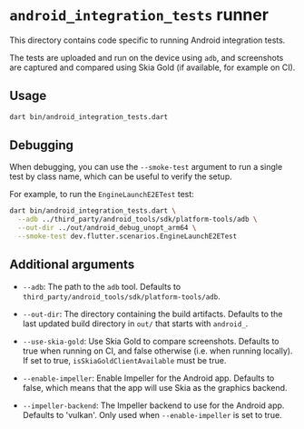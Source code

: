 # `android_integration_tests` runner

This directory contains code specific to running Android integration tests.

The tests are uploaded and run on the device using `adb`, and screenshots are
captured and compared using Skia Gold (if available, for example on CI).

## Usage

```sh
dart bin/android_integration_tests.dart
```

## Debugging

When debugging, you can use the `--smoke-test` argument to run a single test
by class name, which can be useful to verify the setup.

For example, to run the `EngineLaunchE2ETest` test:

```sh
dart bin/android_integration_tests.dart \
  --adb ../third_party/android_tools/sdk/platform-tools/adb \
  --out-dir ../out/android_debug_unopt_arm64 \
  --smoke-test dev.flutter.scenarios.EngineLaunchE2ETest
```

## Additional arguments

- `--adb`: The path to the `adb` tool. Defaults to
  `third_party/android_tools/sdk/platform-tools/adb`.

- `--out-dir`: The directory containing the build artifacts. Defaults to the
  last updated build directory in `out/` that starts with `android_`.

- `--use-skia-gold`: Use Skia Gold to compare screenshots. Defaults to true
  when running on CI, and false otherwise (i.e. when running locally). If
  set to true, `isSkiaGoldClientAvailable` must be true.

- `--enable-impeller`: Enable Impeller for the Android app. Defaults to
  false, which means that the app will use Skia as the graphics backend.

- `--impeller-backend`: The Impeller backend to use for the Android app.
  Defaults to 'vulkan'. Only used when `--enable-impeller` is set to true.
